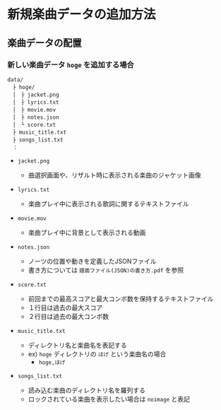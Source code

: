 # 新規楽曲データの追加方法

## 楽曲データの配置

### 新しい楽曲データ `hoge` を追加する場合

```
data/
　├ hoge/
　│　├ jacket.png
　│　├ lyrics.txt
　│　├ movie.mov
　│　├ notes.json
　│　└ score.txt
　├ music_title.txt
　├ songs_list.txt
　：
```

 - `jacket.png`
	- 曲選択画面や、リザルト時に表示される楽曲のジャケット画像
 - `lyrics.txt`
	- 楽曲プレイ中に表示される歌詞に関するテキストファイル
 - `movie.mov`
	- 楽曲プレイ中に背景として表示される動画
 - `notes.json`
	- ノーツの位置や動きを定義したJSONファイル
	- 書き方については `譜面ファイル(JSON)の書き方.pdf` を参照
 - `score.txt`
	- 前回までの最高スコアと最大コンボ数を保持するテキストファイル
	- １行目は過去の最大スコア
	- ２行目は過去の最大コンボ数

- `music_title.txt`
	- ディレクトリ名と楽曲名を表記する
	- ex) `hoge` ディレクトリの `ほげ` という楽曲名の場合
		- `hoge,ほげ`
- `songs_list.txt`
	- 読み込む楽曲のディレクトリ名を羅列する
	- ロックされている楽曲を表示したい場合は `noimage` と表記